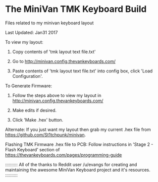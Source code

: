 # The MiniVan TMK Keyboard Build
Files related to my minivan keyboard layout  

Last Updated: Jan31 2017

To view my layout:

1. Copy contents of 'tmk layout text file.txt'

2. Go to http://minivan.config.thevankeyboards.com/

3. Paste contents of 'tmk layout text file.txt' into config box, click 'Load Configuration'.


To Generate Firmware:

1. Follow the steps above to view my layout in http://minivan.config.thevankeyboards.com/

2. Make edits if desired.

3. Click 'Make .hex' button.


Alternate: If you just want my layout then grab my current .hex file from https://github.com/St1tchpunk/minivan.


Flashing TMK Firmware .hex file to PCB:
Follow instructions in 'Stage 2 - Flash Keyboard' section of https://thevankeyboards.com/pages/programming-guide

::::::::::
All of the thanks to Reddit user /u/evangs for creating and maintaining the awesome MiniVan Keyboard project and it's resources.
::::::::::
